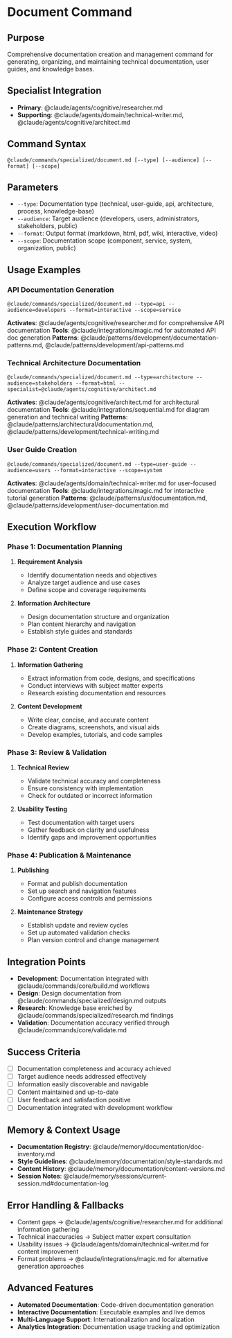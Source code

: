 # Document Command

## Purpose
Comprehensive documentation creation and management command for generating, organizing, and maintaining technical documentation, user guides, and knowledge bases.

## Specialist Integration
- **Primary**: @claude/agents/cognitive/researcher.md
- **Supporting**: @claude/agents/domain/technical-writer.md, @claude/agents/cognitive/architect.md

## Command Syntax
```
@claude/commands/specialized/document.md [--type] [--audience] [--format] [--scope]
```

## Parameters
- `--type`: Documentation type (technical, user-guide, api, architecture, process, knowledge-base)
- `--audience`: Target audience (developers, users, administrators, stakeholders, public)
- `--format`: Output format (markdown, html, pdf, wiki, interactive, video)
- `--scope`: Documentation scope (component, service, system, organization, public)

## Usage Examples

### API Documentation Generation
```
@claude/commands/specialized/document.md --type=api --audience=developers --format=interactive --scope=service
```
**Activates**: @claude/agents/cognitive/researcher.md for comprehensive API documentation
**Tools**: @claude/integrations/magic.md for automated API doc generation
**Patterns**: @claude/patterns/development/documentation-patterns.md, @claude/patterns/development/api-patterns.md

### Technical Architecture Documentation
```
@claude/commands/specialized/document.md --type=architecture --audience=stakeholders --format=html --specialist=@claude/agents/cognitive/architect.md
```
**Activates**: @claude/agents/cognitive/architect.md for architectural documentation
**Tools**: @claude/integrations/sequential.md for diagram generation and technical writing
**Patterns**: @claude/patterns/architectural/documentation.md, @claude/patterns/development/technical-writing.md

### User Guide Creation
```
@claude/commands/specialized/document.md --type=user-guide --audience=users --format=interactive --scope=system
```
**Activates**: @claude/agents/domain/technical-writer.md for user-focused documentation
**Tools**: @claude/integrations/magic.md for interactive tutorial generation
**Patterns**: @claude/patterns/ux/documentation.md, @claude/patterns/development/user-documentation.md

## Execution Workflow

### Phase 1: Documentation Planning
1. **Requirement Analysis**
   - Identify documentation needs and objectives
   - Analyze target audience and use cases
   - Define scope and coverage requirements

2. **Information Architecture**
   - Design documentation structure and organization
   - Plan content hierarchy and navigation
   - Establish style guides and standards

### Phase 2: Content Creation
1. **Information Gathering**
   - Extract information from code, designs, and specifications
   - Conduct interviews with subject matter experts
   - Research existing documentation and resources

2. **Content Development**
   - Write clear, concise, and accurate content
   - Create diagrams, screenshots, and visual aids
   - Develop examples, tutorials, and code samples

### Phase 3: Review & Validation
1. **Technical Review**
   - Validate technical accuracy and completeness
   - Ensure consistency with implementation
   - Check for outdated or incorrect information

2. **Usability Testing**
   - Test documentation with target users
   - Gather feedback on clarity and usefulness
   - Identify gaps and improvement opportunities

### Phase 4: Publication & Maintenance
1. **Publishing**
   - Format and publish documentation
   - Set up search and navigation features
   - Configure access controls and permissions

2. **Maintenance Strategy**
   - Establish update and review cycles
   - Set up automated validation checks
   - Plan version control and change management

## Integration Points
- **Development**: Documentation integrated with @claude/commands/core/build.md workflows
- **Design**: Design documentation from @claude/commands/specialized/design.md outputs
- **Research**: Knowledge base enriched by @claude/commands/specialized/research.md findings
- **Validation**: Documentation accuracy verified through @claude/commands/core/validate.md

## Success Criteria
- [ ] Documentation completeness and accuracy achieved
- [ ] Target audience needs addressed effectively
- [ ] Information easily discoverable and navigable
- [ ] Content maintained and up-to-date
- [ ] User feedback and satisfaction positive
- [ ] Documentation integrated with development workflow

## Memory & Context Usage
- **Documentation Registry**: @claude/memory/documentation/doc-inventory.md
- **Style Guidelines**: @claude/memory/documentation/style-standards.md
- **Content History**: @claude/memory/documentation/content-versions.md
- **Session Notes**: @claude/memory/sessions/current-session.md#documentation-log

## Error Handling & Fallbacks
- Content gaps → @claude/agents/cognitive/researcher.md for additional information gathering
- Technical inaccuracies → Subject matter expert consultation
- Usability issues → @claude/agents/domain/technical-writer.md for content improvement
- Format problems → @claude/integrations/magic.md for alternative generation approaches

## Advanced Features
- **Automated Documentation**: Code-driven documentation generation
- **Interactive Documentation**: Executable examples and live demos
- **Multi-Language Support**: Internationalization and localization
- **Analytics Integration**: Documentation usage tracking and optimization